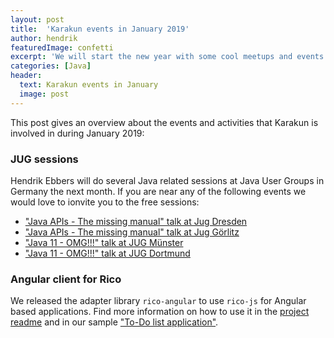 ```yaml
---
layout: post
title:  'Karakun events in January 2019'
author: hendrik
featuredImage: confetti
excerpt: 'We will start the new year with some cool meetups and events. This post gives an overview about everything that is planed for January'
categories: [Java]
header:
  text: Karakun events in January
  image: post
---
```

This post gives an overview about the events and activities that Karakun is involved in during January 2019:

### JUG sessions

Hendrik Ebbers will do several Java related sessions at Java User Groups in Germany the next month. If you are near any of the following events we would love to ionvite you to the free sessions:

* ["Java APIs - The missing manual" talk at Jug Dresden](https://jugsaxony.org/veranstaltungen/111/java_apis_the_missing_manual/)
* ["Java APIs - The missing manual" talk at Jug Görlitz](https://www.jug-gr.de/talks/2019_01_31_java_apis_missing_manual/)
* ["Java 11 - OMG!!!" talk at JUG Münster](https://www.jug-muenster.de/jvm-support-die-zukunft-1583/)
* ["Java 11 - OMG!!!" talk at JUG Dortmund](https://www.meetup.com/de-DE/JUG-Dortmund/events/258091746)

### Angular client for Rico

We released the adapter library `rico-angular` to use `rico-js` for Angular based applications. Find more information on how to use it in the [project readme](https://github.com/rico-projects/rico-angular/blob/master/README.adoc) and in our sample ["To-Do list application"](https://github.com/rico-projects/rico-samples).
